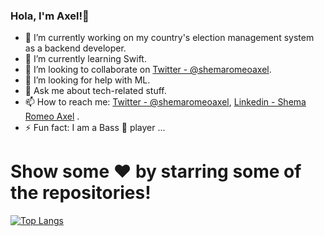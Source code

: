 ### Hola, I'm Axel!👋


- 🔭 I’m currently working on my country's election management system as a backend developer.
- 🌱 I’m currently learning Swift.
- 👯 I’m looking to collaborate on [Twitter - @shemaromeoaxel](https://twitter.com/shemaromeoaxel).
- 🤔 I’m looking for help with ML.
- 💬 Ask me about tech-related stuff.
- 📫 How to reach me: [Twitter - @shemaromeoaxel](https://twitter.com/shemaromeoaxel), [Linkedin - Shema Romeo Axel](https://www.linkedin.com/in/shema-romeo-axel-105a03199/) .
- ⚡ Fun fact: I am a Bass 🎸 player ...

# Show some ❤️ by starring some of the repositories!



[![Top Langs](https://github-readme-stats.vercel.app/api/top-langs/?username=ShemaAxel&layout=compact)](https://github.com/ShemaAxel/github-readme-stats)
